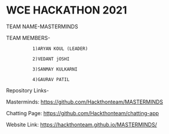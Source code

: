 # WCE HACKATHON 2021
TEAM NAME-MASTERMINDS

TEAM MEMBERS- 
              
              1)ARYAN KOUL (LEADER)
              
              2)VEDANT jOSHI
              
              3)SANMAY KULKARNI
              
              4)GAURAV PATIL
              
Repository Links-

Masterminds:
https://github.com/Hackthonteam/MASTERMINDS

Chatting Page:
https://github.com/Hackthonteam/chatting-app

Website Link:
https://hackthonteam.github.io/MASTERMINDS/
